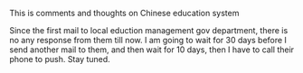 This is comments and thoughts on Chinese education system

Since the first mail to local eduction management gov department, there is no any response from them till now. I am going to wait for 30 days before I send another mail to them, and then wait for 10 days, then I have to call their phone to push. Stay tuned.
